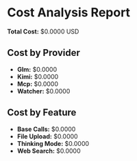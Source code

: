 # Cost Analysis Report

**Total Cost:** $0.0000 USD

## Cost by Provider

- **Glm:** $0.0000
- **Kimi:** $0.0000
- **Mcp:** $0.0000
- **Watcher:** $0.0000

## Cost by Feature

- **Base Calls:** $0.0000
- **File Upload:** $0.0000
- **Thinking Mode:** $0.0000
- **Web Search:** $0.0000

